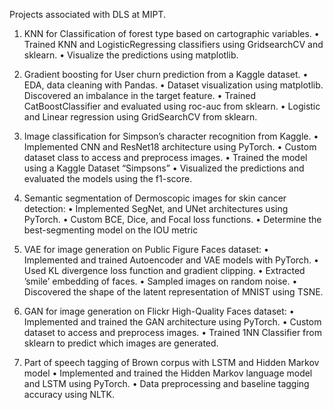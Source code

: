 Projects associated with DLS at MIPT.

1. KNN for Classification of forest type based on cartographic variables.
•  Trained KNN and LogisticRegressing classifiers using GridsearchCV and sklearn.
•  Visualize the predictions using matplotlib.

2. Gradient boosting for User churn prediction from a Kaggle dataset.
•  EDA, data cleaning with Pandas.
•  Dataset visualization using matplotlib. Discovered an imbalance in the target feature.
•  Trained CatBoostClassifier and evaluated using roc-auc from sklearn.
•  Logistic and Linear regression using GridSearchCV from sklearn.

3. Image classification for Simpson’s character recognition from Kaggle.
•  Implemented CNN and ResNet18 architecture using PyTorch.
•  Custom dataset class to access and preprocess images.
•  Trained the model using a Kaggle Dataset “Simpsons”
•  Visualized the predictions and evaluated the models using the f1-score.

4. Semantic segmentation of Dermoscopic images for skin cancer detection:
•  Implemented SegNet, and UNet architectures using PyTorch.
•  Custom BCE, Dice, and Focal loss functions.
•  Determine the best-segmenting model on the IOU metric

5. VAE for image generation on Public Figure Faces dataset:
•  Implemented and trained Autoencoder and VAE models with PyTorch.
•  Used KL divergence loss function and gradient clipping. 
•  Extracted ’smile’ embedding of faces.
•  Sampled images on random noise.
•  Discovered the shape of the latent representation of MNIST using TSNE.

6. GAN for image generation on Flickr High-Quality Faces dataset:
•  Implemented and trained the GAN architecture using PyTorch.
•  Custom dataset to access and preprocess images.
•  Trained 1NN Classifier from sklearn to predict which images are generated.


7. Part of speech tagging of Brown corpus with LSTM and Hidden Markov model
•  Implemented and trained the Hidden Markov language model and LSTM using PyTorch.
•  Data preprocessing and baseline tagging accuracy using NLTK.
